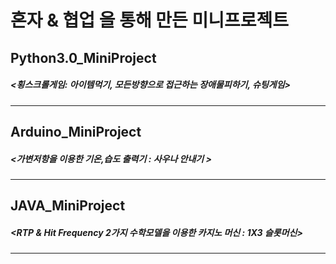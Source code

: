 # 혼자 & 협업 을 통해 만든 미니프로젝트

## Python3.0_MiniProject
##### <횡스크롤게임: 아이템먹기, 모든방향으로 접근하는 장애물피하기, 슈팅게임>
---
## Arduino_MiniProject
##### <가변저항을 이용한 기온,습도 출력기 : 사우나 안내기 > 
---
## JAVA_MiniProject
##### <RTP & Hit Frequency 2가지 수학모델을 이용한 카지노 머신 : 1X3 슬롯머신>
---
